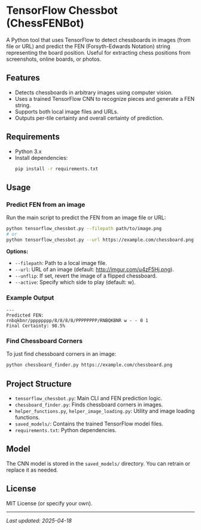 # TensorFlow Chessbot (ChessFENBot)

A Python tool that uses TensorFlow to detect chessboards in images (from file or URL) and predict the FEN (Forsyth-Edwards Notation) string representing the board position. Useful for extracting chess positions from screenshots, online boards, or photos.

## Features
- Detects chessboards in arbitrary images using computer vision.
- Uses a trained TensorFlow CNN to recognize pieces and generate a FEN string.
- Supports both local image files and URLs.
- Outputs per-tile certainty and overall certainty of prediction.

## Requirements
- Python 3.x
- Install dependencies:
  ```bash
  pip install -r requirements.txt
  ```

## Usage

### Predict FEN from an image
Run the main script to predict the FEN from an image file or URL:

```bash
python tensorflow_chessbot.py --filepath path/to/image.png
# or
python tensorflow_chessbot.py --url https://example.com/chessboard.png
```

**Options:**
- `--filepath`: Path to a local image file.
- `--url`: URL of an image (default: http://imgur.com/u4zF5Hj.png).
- `--unflip`: If set, revert the image of a flipped chessboard.
- `--active`: Specify which side to play (default: w).

### Example Output
```
---
Predicted FEN:
rnbqkbnr/pppppppp/8/8/8/8/PPPPPPPP/RNBQKBNR w - - 0 1
Final Certainty: 98.5%
```

### Find Chessboard Corners
To just find chessboard corners in an image:
```bash
python chessboard_finder.py https://example.com/chessboard.png
```

## Project Structure
- `tensorflow_chessbot.py`: Main CLI and FEN prediction logic.
- `chessboard_finder.py`: Finds chessboard corners in images.
- `helper_functions.py`, `helper_image_loading.py`: Utility and image loading functions.
- `saved_models/`: Contains the trained TensorFlow model files.
- `requirements.txt`: Python dependencies.

## Model
The CNN model is stored in the `saved_models/` directory. You can retrain or replace it as needed.

## License
MIT License (or specify your own).

---
_Last updated: 2025-04-18_
